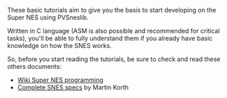 These basic tutorials aim to give you the basis to start developing on the Super NES using PVSneslib.

Written in C language (ASM is also possible and recommended for critical tasks), you'll be able to fully understand them if you already have basic knowledge on how the SNES works.

So, before you start reading the tutorials, be sure to check and read these others documents:
  * [Wiki Super NES programming](https://en.wikibooks.org/wiki/Super_NES_Programming) 
  * [Complete SNES specs](http://problemkaputt.de/fullsnes.htm) by Martin Korth
